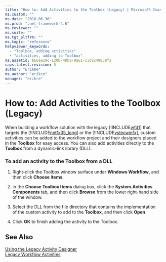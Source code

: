 ```yaml
---
title: "How to: Add Activities to the Toolbox (Legacy) | Microsoft Docs"
ms.custom: ""
ms.date: "2018-06-30"
ms.prod: ".net-framework-4.6"
ms.reviewer: ""
ms.suite: ""
ms.tgt_pltfrm: ""
ms.topic: "reference"
helpviewer_keywords: 
  - "Toolbox, adding activities"
  - "activities, adding to Toolbox"
ms.assetid: b66ea29c-120b-40ba-8a61-c1c8240850fa
caps.latest.revision: 5
author: "ErikRe"
ms.author: "erikre"
manager: "erikre"
---
```

# How to: Add Activities to the Toolbox (Legacy)
When building a workflow solution with the legacy [!INCLUDE[wfd1](../includes/wfd1-md.md)] that targets the [!INCLUDE[netfx35_long](../includes/netfx35-long-md.md)] or the [!INCLUDE[vstecwinfx](../includes/vstecwinfx-md.md)], custom activities can be added to the workflow project and their designers placed in the **Toolbox** for easy access. You can also add activities directly to the **Toolbox** from a dynamic-link library (DLL).  
  
### To add an activity to the Toolbox from a DLL  
  
1.  Right-click the Toolbox window surface under **Windows Workflow**, and then click **Choose Items**.  
  
2.  In the **Choose Toolbox Items** dialog box, click the **System.Activities Components** tab, and then click **Browse** from the lower right-hand side of the window.  
  
3.  Select the DLL from the file directory that contains the implementation of the custom activity to add to the **Toolbox**, and then click **Open**.  
  
4.  Click **OK** to finish adding the activity to the Toolbox.  
  
## See Also  
 [Using the Legacy Activity Designer](../workflow-designer/using-the-legacy-activity-designer.md)   
 [Legacy Workflow Activities](../workflow-designer/legacy-workflow-activities.md)
